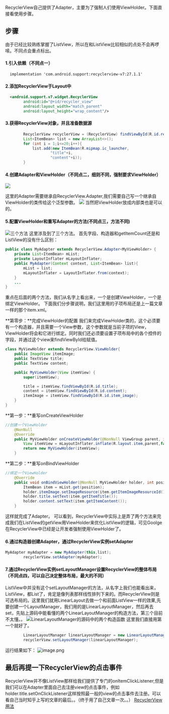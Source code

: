 RecyclerView自己提供了Adapter，主要为了强制人们使用ViewHolder。下面直接看使用步骤。
## 步骤
由于已经比较熟练掌握了ListView，所以在和ListView比较相似的点处不会再啰嗦。不同点会重点标出。
#### 1.引入依赖（不同点一）
```
  implementation 'com.android.support:recyclerview-v7:27.1.1'
```
#### 2.添加RecyclerView于Layout中
```Xml
  <android.support.v7.widget.RecyclerView
        android:id="@+id/recycler_view"
        android:layout_width="match_parent"
        android:layout_height="wrap_content"/>
```
#### 3.获得RecyclerView对象，并且准备数据源
```Java
        RecyclerView recyclerView = (RecyclerView) findViewById(R.id.recycler_view);
        List<ItemBean> list = new ArrayList<>();
        for (int i = 1;i<=20;i++){
            list.add(new ItemBean(R.mipmap.ic_launcher,
                    "title"+i,
                    "content"+i));
        }
```
#### 4.创建Adapter和ViewHolder（不同点二，细则不同，强制要求ViewHolder）
![](https://upload-images.jianshu.io/upload_images/13852523-cb3e86bd9160befa.png?imageMogr2/auto-orient/strip%7CimageView2/2/w/1240)

这里的Adapter需要继承自RecyclerView.Adapter<ViewHolder>,我们需要自己写一个继承自ViewHolder的类传给这个泛型参数。
![](https://upload-images.jianshu.io/upload_images/13852523-52767d4ab27d26a7.png?imageMogr2/auto-orient/strip%7CimageView2/2/w/1240)
当然把ViewHolder放成内部类也是可以的。
#### 5.配置ViewHolder和重写Adapter的方法(不同点三，方法不同)
![三个方法](https://upload-images.jianshu.io/upload_images/13852523-61836ba11e6a21f2.png?imageMogr2/auto-orient/strip%7CimageView2/2/w/1240)
这里涉及到了三个方法。
首先字段、构造器和getItemCount还是和ListView的没有什么区别：
```Java
public class MyAdapter extends RecyclerView.Adapter<MyViewHolder> {
    private List<ItemBean> mList;
    private LayoutInflater mLayoutInflater;
    public MyAdapter(Context context, List<ItemBean> list){
        mList = list;
        mLayoutInflater = LayoutInflater.from(context);
    }
    ...
}
```
重点在后面的两个方法，我们从名字上看出来，一个是创建ViewHolder，一个是绑定ViewHolder。
下面我们分步骤说明，我们这里用的子项布局还是上一篇文章一样的那个item.xml。

**第零步：**完成ViewHolder的配置
我们来完成ViewHolder类的，这个必须要有一个构造器，并且需要一个View参数，这个参数就是当前子项的View，ViewHolder将会和它进行绑定。同时我们还必须要设置子项布局中的各个控件的字段，并通过这个view来findViewById给赋值。
```Java
class MyViewHolder extends RecyclerView.ViewHolder{
    public ImageView itemImage;
    public TextView title;
    public TextView content;

    public MyViewHolder(View itemView) {
        super(itemView);

        title = itemView.findViewById(R.id.title);
        content = itemView.findViewById(R.id.content);
        itemImage = itemView.findViewById(R.id.item_image);
    }
}
```
**第一步：**重写onCreateViewHolder
```Java
//创建一个ViewHolder
    @NonNull
    @Override
    public MyViewHolder onCreateViewHolder(@NonNull ViewGroup parent, int viewType) {
        View itemView = mLayoutInflater.inflate(R.layout.item,parent,false);
        return new MyViewHolder(itemView);
    }
```

**第二步：**重写onBindViewHolder
```Java
//绑定一个ViewHolder
    @Override
    public void onBindViewHolder(@NonNull MyViewHolder holder, int position) {
        ItemBean item = mList.get(position);
        holder.itemImage.setImageResource(item.getItemImageResourceId());
        holder.title.setText(item.getItemTitle());
        holder.content.setText(item.getItemContent());
    }
````
这样就完成了Adapter。
可以看到，RecyclerView中实际上是弄了两个方法来完成我们在ListView的getView用ViewHolder来优化ListView的逻辑，可见Goolge在RecyclerView中已经是让开发者强制使用ViewHolder了。
#### 6.通过构造器创建Adapter，通过RecyclerView实例setAdapter
```Java
MyAdapter myAdapter = new MyAdapter(this,list);
        recyclerView.setAdapter(myAdapter);
```
#### 7.通过RecyclerView实例setLayoutManager设置RecyclerView的整体布局（不同点四，可以自己决定整体布局，最大的不同）
ListView中并没有这个setLayoutManager的方法，从名字上我们也能看出来，ListView，都List了，肯定是像列表那样线性排列下来的。而RecyclerVIew则是可选布局的。这里我们就用LinearLayout去做一个和前面ListView一样的效果,先要创建一个LayoutManager，我们用的是LinearLayoutManager，然后再去set，先贴上源码中能看懂的两个LinearLayoutManager的构造方法，第三个目前不太懂。。
![LinearLayoutManager的源码中的两个构造函数](https://upload-images.jianshu.io/upload_images/13852523-a65acc7ddfc2f300.png?imageMogr2/auto-orient/strip%7CimageView2/2/w/1240)
这里我们直接用第一个就好了。
```Java
        LinearLayoutManager linearLayoutManager = new LinearLayoutManager(this);
        recyclerView.setLayoutManager(linearLayoutManager);
```
运行结果如下：
![image.png](https://upload-images.jianshu.io/upload_images/13852523-9c76a2c7b78a1ef8.png?imageMogr2/auto-orient/strip%7CimageView2/2/w/1240)
## 最后再提一下RecyclerView的点击事件
RecyclerView并不像ListView那样给我们提供了专门的onItemClickListener,但是我们可以在Adapter里面自己去注册view的点击事件，例如holder.title.setOnClickListener这样按照最一般的view的点击事件去注册。可以看自己当时知乎上写的文章的最后。。（终于用了自己文章一次。。）
[RecyclerView用法](https://zhuanlan.zhihu.com/p/37381538)